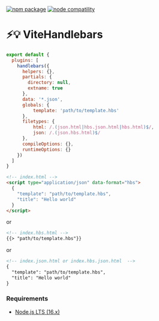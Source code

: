 <a href="https://npmjs.com/package/@vituum/vite-plugin-handlebars"><img src="https://img.shields.io/npm/v/@vituum/vite-plugin-handlebars.svg" alt="npm package"></a>
<a href="https://nodejs.org/en/about/releases/"><img src="https://img.shields.io/node/v/@vituum/vite-plugin-handlebars.svg" alt="node compatility"></a>

# ⚡️💡 ViteHandlebars

```js
export default {
  plugins: [
    handlebars({
      helpers: {},
      partials: {
        directory: null,
        extname: true
      },
      data: '*.json',
      globals: {
          template: 'path/to/template.hbs'
      },
      filetypes: {
          html: /.(json.html|hbs.json.html|hbs.html)$/,
          json: /.(json.hbs.html)$/
      },
      compileOptions: {},
      runtimeOptions: {}
    })
  ]
}
```

```html
<!-- index.html -->
<script type="application/json" data-format="hbs">
  {
    "template": "path/to/template.hbs",
    "title": "Hello world"
  }
</script>
```
or
```html
<!-- index.hbs.html -->
{{> "path/to/template.hbs"}}
```
or
```html
<!-- index.json.html or index.hbs.json.html  -->
{
  "template": "path/to/template.hbs",
  "title": "Hello world"
}
```

### Requirements

- [Node.js LTS (16.x)](https://nodejs.org/en/download/)
